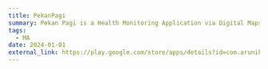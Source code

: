 ```yaml
---
title: PekanPagi
summary: Pekan Pagi is a Health Monitoring Application via Digital Maps as a maternal and child health service
tags:
  - MA
date: 2024-01-01
external_link: https://play.google.com/store/apps/details?id=com.arunika.pekanpagi
---
```

